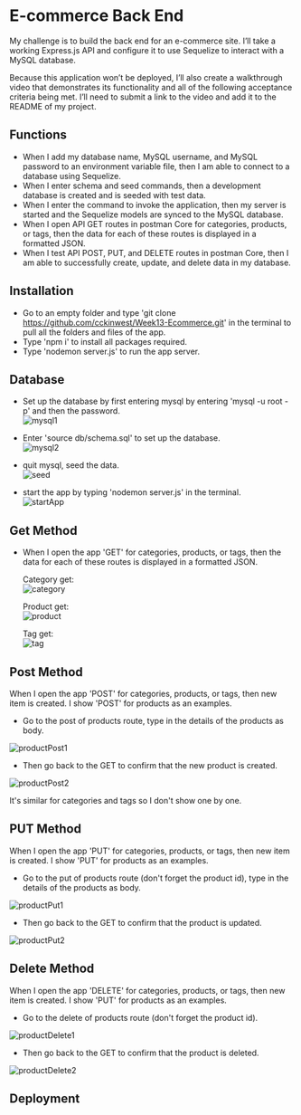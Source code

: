 # E-commerce Back End

My challenge is to build the back end for an e-commerce site. I’ll take a working Express.js API and configure it to use Sequelize to interact with a MySQL database.

Because this application won’t be deployed, I’ll also create a walkthrough video that demonstrates its functionality and all of the following acceptance criteria being met. I’ll need to submit a link to the video and add it to the README of my project.

## Functions

- When I add my database name, MySQL username, and MySQL password to an environment variable file, then I am able to connect to a database using Sequelize.
- When I enter schema and seed commands, then a development database is created and is seeded with test data.
- When I enter the command to invoke the application, then my server is started and the Sequelize models are synced to the MySQL database.
- When I open API GET routes in postman Core for categories, products, or tags, then the data for each of these routes is displayed in a formatted JSON.
- When I test API POST, PUT, and DELETE routes in postman Core, then I am able to successfully create, update, and delete data in my database.

## Installation

- Go to an empty folder and type 'git clone https://github.com/cckinwest/Week13-Ecommerce.git' in the terminal to pull all the folders and files of the app.
- Type 'npm i' to install all packages required.
- Type 'nodemon server.js' to run the app server.

## Database

- Set up the database by first entering mysql by entering 'mysql -u root -p' and then the password.\
  ![mysql1](./screenshots/mysql1.png)

- Enter 'source db/schema.sql' to set up the database.\
  ![mysql2](./screenshots/mysql2.png)

- quit mysql, seed the data.\
  ![seed](./screenshots/seeds.png)

- start the app by typing 'nodemon server.js' in the terminal.\
  ![startApp](./screenshots/startApp.png)

## Get Method

- When I open the app 'GET' for categories, products, or tags, then the data for each of these routes is displayed in a formatted JSON.

  Category get:\
  ![category](./screenshots/categoryGet.png)

  Product get:\
  ![product](./screenshots/productGet.png)

  Tag get:\
  ![tag](./screenshots/tagGet.png)

## Post Method

When I open the app 'POST' for categories, products, or tags, then new item is created. I show 'POST' for products as an examples.

- Go to the post of products route, type in the details of the products as body.

![productPost1](./screenshots/productPost1.png)

- Then go back to the GET to confirm that the new product is created.

![productPost2](./screenshots/productPost2.png)

It's similar for categories and tags so I don't show one by one.

## PUT Method

When I open the app 'PUT' for categories, products, or tags, then new item is created. I show 'PUT' for products as an examples.

- Go to the put of products route (don't forget the product id), type in the details of the products as body.

![productPut1](./screenshots/productPut1.png)

- Then go back to the GET to confirm that the product is updated.

![productPut2](./screenshots/productPut2.png)

## Delete Method

When I open the app 'DELETE' for categories, products, or tags, then new item is created. I show 'PUT' for products as an examples.

- Go to the delete of products route (don't forget the product id).

![productDelete1](./screenshots/productDelete1.png)

- Then go back to the GET to confirm that the product is deleted.

![productDelete2](./screenshots/productDelete2.png)

## Deployment
